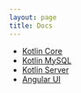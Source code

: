 ```yaml
---
layout: page
title: Docs
---
```


* [Kotlin Core](http://www.tree-ware.org/tree-ware-kotlin-core/)
* [Kotlin MySQL](http://www.tree-ware.org/tree-ware-kotlin-mysql/)
* [Kotlin Server](http://www.tree-ware.org/tree-ware-kotlin-server/)
* [Angular UI](http://www.tree-ware.org/tree-ware-angular-ui/)

